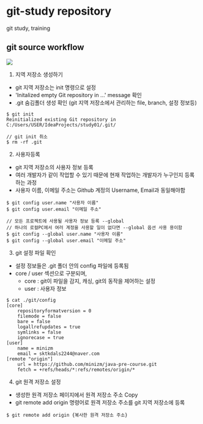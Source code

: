 # git-study repository
git study, training

## git source workflow
<img src="https://user-images.githubusercontent.com/42735302/139765056-86a91b4e-60da-494e-804a-ef2517819812.png">

1. 지역 저장소 생성하기
- git 지역 저장소는 init 명령으로 설정
- 'Initalized empty Git repository in ...' message 확인
- .git 숨김폴더 생성 확인 (git 지역 저장소에서 관리하는 file, branch, 설정 정보등)
```
$ git init
Reinitialized existing Git repository in C:/Users/USER/IdeaProjects/study01/.git/

// git init 취소
$ rm -rf .git
```

2. 사용자등록
- git 지역 저장소의 사용자 정보 등록
- 여러 개발자가 같이 작업할 수 있기 때문에 현재 작업하는 개발자가 누구인지 등록하는 과정
- 사용자 이름, 이메일 주소는 Github 계정의 Username, Email과 동일해야함
```
$ git config user.name "사용자 이름"
$ git config user.email "이메일 주소"

// 모든 프로젝트에 사용될 사용자 정보 등록 --global
// 하나의 로컬PC에서 여러 계정을 사용할 일이 없다면 --global 옵션 사용 용이함
$ git config --global user.name "사용자 이름"
$ git config --global user.email "이메일 주소"
```

3. git 설정 파일 확인
- 설정 정보들은 .git 폴더 안의 config 파일에 등록됨
- core / user 섹션으로 구분되며,  
  - core : git이 파일을 감지, 캐싱, git의 동작을 제어하는 설정
  - user : 사용자 정보 <br>
```
$ cat ./git/config
[core]
	repositoryformatversion = 0
	filemode = false
	bare = false
	logallrefupdates = true
	symlinks = false
	ignorecase = true
[user]
	name = minizm
	email = sktkdals2244@naver.com
[remote "origin"]
	url = https://github.com/minizm/java-pre-course.git
	fetch = +refs/heads/*:refs/remotes/origin/*
```
 
 4. git 원격 저장소 설정
- 생성한 원격 저장소 페이지에서 원격 저장소 주소 Copy
- git remote add origin 명령어로 원격 저장소 주소를 git 지역 저장소에 등록
```
$ git remote add origin {복사한 원격 저장소 주소}
```

